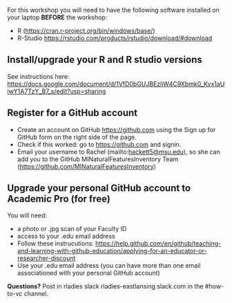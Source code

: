 For this workshop you will need to have the following software installed on your laptop **BEFORE** the workshop:
* R (https://cran.r-project.org/bin/windows/base/)
* R-Studio https://rstudio.com/products/rstudio/download/#download

## Install/upgrade your R and R studio versions
See instructions here: https://docs.google.com/document/d/1VfD0bGUJBEzliW4C9Xbmk0_Kvx1aUiwY1A7TzY_B7_s/edit?usp=sharing  

## Register for a GitHub account
* Create an account on GitHub https://github.com using the Sign up for GitHub form on the right side of the page.
* Check if this worked: go to https://github.com and signin.
* Email your username to Rachel (mailto:hackett5@msu.edu), so she can add you to the GitHub MINaturalFeaturesInventory Team (https://github.com/MINaturalFeaturesInventory)

## Upgrade your personal GitHub account to Academic Pro (for free)
You will need:
* a photo or .jpg scan of your Faculty ID
* access to your .edu email address
* Follow these instrucutions: https://help.github.com/en/github/teaching-and-learning-with-github-education/applying-for-an-educator-or-researcher-discount
* Use your .edu email address (you can have more than one email associationed with your personal GitHub account)

**Questions?** Post in rladies slack rladies-eastlansing.slack.com in the #how-to-vc channel.

